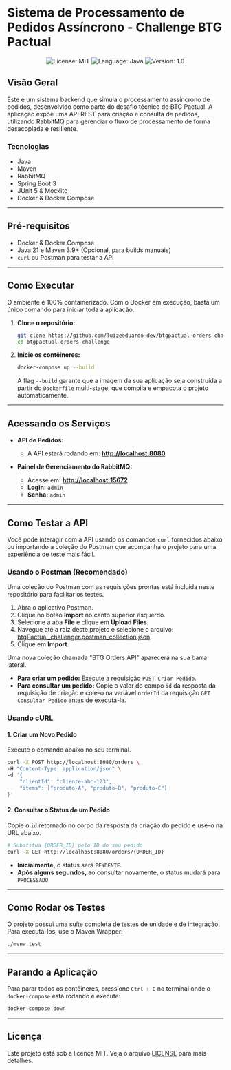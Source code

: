 # Sistema de Processamento de Pedidos Assíncrono - Challenge BTG Pactual

<p align="center">
    <img alt="License: MIT" src="https://img.shields.io/badge/license-MIT-%2304D361">
    <img alt="Language: Java" src="https://img.shields.io/badge/language-java-green">
    <img alt="Version: 1.0" src="https://img.shields.io/badge/version-1.0-yellowgreen">
</p>

## Visão Geral

Este é um sistema backend que simula o processamento assíncrono de pedidos, desenvolvido como parte
do desafio técnico do BTG Pactual. A aplicação expõe uma API REST para criação e consulta de
pedidos, utilizando RabbitMQ para gerenciar o fluxo de processamento de forma desacoplada e
resiliente.

### Tecnologias

* Java
* Maven
* RabbitMQ
* Spring Boot 3
* JUnit 5 & Mockito
* Docker & Docker Compose

---

## Pré-requisitos

* Docker & Docker Compose
* Java 21 e Maven 3.9+ (Opcional, para builds manuais)
* `curl` ou Postman para testar a API

---

## Como Executar

O ambiente é 100% containerizado. Com o Docker em execução, basta um único comando para iniciar toda
a aplicação.

1. **Clone o repositório:**
   ```bash
   git clone https://github.com/luizeeduardo-dev/btgpactual-orders-challenge.git
   cd btgpactual-orders-challenge
   ```

2. **Inicie os contêineres:**
   ```bash
   docker-compose up --build
   ```
   A flag `--build` garante que a imagem da sua aplicação seja construída a partir do `Dockerfile`
   multi-stage, que compila e empacota o projeto automaticamente.

---

## Acessando os Serviços

* **API de Pedidos:**
    * A API estará rodando em: **[http://localhost:8080]()**

* **Painel de Gerenciamento do RabbitMQ:**
    * Acesse em: **[http://localhost:15672]()**
    * **Login:** `admin`
    * **Senha:** `admin`

---

## Como Testar a API

Você pode interagir com a API usando os comandos `curl` fornecidos abaixo ou importando a coleção do Postman que acompanha o projeto para uma experiência de teste mais fácil.

### Usando o Postman (Recomendado)

Uma coleção do Postman com as requisições prontas está incluída neste repositório para facilitar os testes.

1.  Abra o aplicativo Postman.
2.  Clique no botão **Import** no canto superior esquerdo.
3.  Selecione a aba **File** e clique em **Upload Files**.
4.  Navegue até a raiz deste projeto e selecione o arquivo: [btgPactual_challenger.postman_collection.json](postman/btgPactual_challenger.postman_collection.json).
5.  Clique em **Import**.

Uma nova coleção chamada "BTG Orders API" aparecerá na sua barra lateral.

* **Para criar um pedido:** Execute a requisição `POST Criar Pedido`.
* **Para consultar um pedido:** Copie o valor do campo `id` da resposta da requisição de criação e cole-o na variável `orderId` da requisição `GET Consultar Pedido` antes de executá-la.

### Usando cURL

#### 1. Criar um Novo Pedido

Execute o comando abaixo no seu terminal.

```bash
curl -X POST http://localhost:8080/orders \
-H "Content-Type: application/json" \
-d '{
    "clientId": "cliente-abc-123",
    "items": ["produto-A", "produto-B", "produto-C"]
}'
```

#### 2. Consultar o Status de um Pedido

Copie o `id` retornado no corpo da resposta da criação do pedido e use-o na URL abaixo.

```bash
# Substitua {ORDER_ID} pelo ID do seu pedido
curl -X GET http://localhost:8080/orders/{ORDER_ID}
```

* **Inicialmente,** o status será `PENDENTE`.
* **Após alguns segundos,** ao consultar novamente, o status mudará para `PROCESSADO`.

---

## Como Rodar os Testes

O projeto possui uma suíte completa de testes de unidade e de integração. Para executá-los, use o
Maven Wrapper:

```bash
./mvnw test
```

---

## Parando a Aplicação

Para parar todos os contêineres, pressione `Ctrl + C` no terminal onde o `docker-compose` está
rodando e execute:

```bash
docker-compose down
```

---

## Licença

Este projeto está sob a licença MIT. Veja o arquivo [LICENSE](LICENSE) para mais detalhes.
